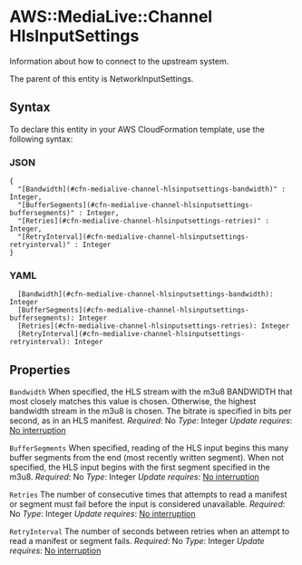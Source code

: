 # AWS::MediaLive::Channel HlsInputSettings<a name="aws-properties-medialive-channel-hlsinputsettings"></a>

Information about how to connect to the upstream system\.

The parent of this entity is NetworkInputSettings\.

## Syntax<a name="aws-properties-medialive-channel-hlsinputsettings-syntax"></a>

To declare this entity in your AWS CloudFormation template, use the following syntax:

### JSON<a name="aws-properties-medialive-channel-hlsinputsettings-syntax.json"></a>

```
{
  "[Bandwidth](#cfn-medialive-channel-hlsinputsettings-bandwidth)" : Integer,
  "[BufferSegments](#cfn-medialive-channel-hlsinputsettings-buffersegments)" : Integer,
  "[Retries](#cfn-medialive-channel-hlsinputsettings-retries)" : Integer,
  "[RetryInterval](#cfn-medialive-channel-hlsinputsettings-retryinterval)" : Integer
}
```

### YAML<a name="aws-properties-medialive-channel-hlsinputsettings-syntax.yaml"></a>

```
  [Bandwidth](#cfn-medialive-channel-hlsinputsettings-bandwidth): Integer
  [BufferSegments](#cfn-medialive-channel-hlsinputsettings-buffersegments): Integer
  [Retries](#cfn-medialive-channel-hlsinputsettings-retries): Integer
  [RetryInterval](#cfn-medialive-channel-hlsinputsettings-retryinterval): Integer
```

## Properties<a name="aws-properties-medialive-channel-hlsinputsettings-properties"></a>

`Bandwidth`  <a name="cfn-medialive-channel-hlsinputsettings-bandwidth"></a>
When specified, the HLS stream with the m3u8 BANDWIDTH that most closely matches this value is chosen\. Otherwise, the highest bandwidth stream in the m3u8 is chosen\. The bitrate is specified in bits per second, as in an HLS manifest\.
*Required*: No
*Type*: Integer
*Update requires*: [No interruption](https://docs.aws.amazon.com/AWSCloudFormation/latest/UserGuide/using-cfn-updating-stacks-update-behaviors.html#update-no-interrupt)

`BufferSegments`  <a name="cfn-medialive-channel-hlsinputsettings-buffersegments"></a>
When specified, reading of the HLS input begins this many buffer segments from the end \(most recently written segment\)\. When not specified, the HLS input begins with the first segment specified in the m3u8\.
*Required*: No
*Type*: Integer
*Update requires*: [No interruption](https://docs.aws.amazon.com/AWSCloudFormation/latest/UserGuide/using-cfn-updating-stacks-update-behaviors.html#update-no-interrupt)

`Retries`  <a name="cfn-medialive-channel-hlsinputsettings-retries"></a>
The number of consecutive times that attempts to read a manifest or segment must fail before the input is considered unavailable\.
*Required*: No
*Type*: Integer
*Update requires*: [No interruption](https://docs.aws.amazon.com/AWSCloudFormation/latest/UserGuide/using-cfn-updating-stacks-update-behaviors.html#update-no-interrupt)

`RetryInterval`  <a name="cfn-medialive-channel-hlsinputsettings-retryinterval"></a>
The number of seconds between retries when an attempt to read a manifest or segment fails\.
*Required*: No
*Type*: Integer
*Update requires*: [No interruption](https://docs.aws.amazon.com/AWSCloudFormation/latest/UserGuide/using-cfn-updating-stacks-update-behaviors.html#update-no-interrupt)
